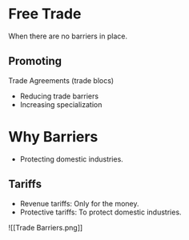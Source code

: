 # Free Trade
When there are no barriers in place.
## Promoting
Trade Agreements (trade blocs)
- Reducing trade barriers
- Increasing specialization 
# Why Barriers
- Protecting domestic industries.
## Tariffs
- Revenue tariffs: Only for the money.
- Protective tariffs: To protect domestic industries.

![[Trade Barriers.png]]